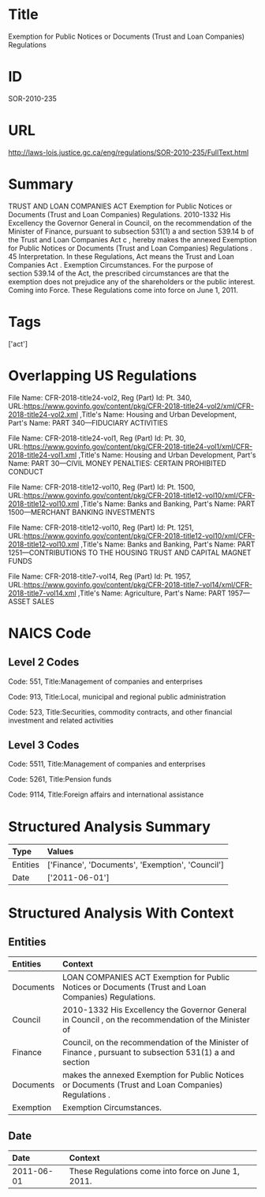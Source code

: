 # Title
Exemption for Public Notices or Documents (Trust and Loan Companies) Regulations


# ID
SOR-2010-235

# URL
http://laws-lois.justice.gc.ca/eng/regulations/SOR-2010-235/FullText.html


# Summary
TRUST AND LOAN COMPANIES ACT Exemption for Public Notices or Documents (Trust and Loan Companies) Regulations.
2010-1332 His Excellency the Governor General in Council, on the recommendation of the Minister of Finance, pursuant to subsection 531(1) a  and section 539.14 b  of the  Trust and Loan Companies Act c , hereby makes the annexed  Exemption for Public Notices or Documents (Trust and Loan Companies) Regulations .
45 Interpretation.
In these Regulations,  Act  means the  Trust and Loan Companies Act .
Exemption Circumstances.
For the purpose of section 539.14 of the Act, the prescribed circumstances are that the exemption does not prejudice any of the shareholders or the public interest.
Coming into Force.
These Regulations come into force on June 1, 2011.


# Tags
['act']


# Overlapping US Regulations
File Name: CFR-2018-title24-vol2, Reg (Part) Id: Pt. 340, URL:https://www.govinfo.gov/content/pkg/CFR-2018-title24-vol2/xml/CFR-2018-title24-vol2.xml
,Title's Name: Housing and Urban Development, Part's Name: PART 340—FIDUCIARY ACTIVITIES

File Name: CFR-2018-title24-vol1, Reg (Part) Id: Pt. 30, URL:https://www.govinfo.gov/content/pkg/CFR-2018-title24-vol1/xml/CFR-2018-title24-vol1.xml
,Title's Name: Housing and Urban Development, Part's Name: PART 30—CIVIL MONEY PENALTIES: CERTAIN PROHIBITED CONDUCT

File Name: CFR-2018-title12-vol10, Reg (Part) Id: Pt. 1500, URL:https://www.govinfo.gov/content/pkg/CFR-2018-title12-vol10/xml/CFR-2018-title12-vol10.xml
,Title's Name: Banks and Banking, Part's Name: PART 1500—MERCHANT BANKING INVESTMENTS

File Name: CFR-2018-title12-vol10, Reg (Part) Id: Pt. 1251, URL:https://www.govinfo.gov/content/pkg/CFR-2018-title12-vol10/xml/CFR-2018-title12-vol10.xml
,Title's Name: Banks and Banking, Part's Name: PART 1251—CONTRIBUTIONS TO THE HOUSING TRUST AND CAPITAL MAGNET FUNDS

File Name: CFR-2018-title7-vol14, Reg (Part) Id: Pt. 1957, URL:https://www.govinfo.gov/content/pkg/CFR-2018-title7-vol14/xml/CFR-2018-title7-vol14.xml
,Title's Name: Agriculture, Part's Name: PART 1957—ASSET SALES




# NAICS Code
## Level 2 Codes
Code: 551, Title:Management of companies and enterprises

Code: 913, Title:Local, municipal and regional public administration

Code: 523, Title:Securities, commodity contracts, and other financial investment and related activities




## Level 3 Codes
Code: 5511, Title:Management of companies and enterprises

Code: 5261, Title:Pension funds

Code: 9114, Title:Foreign affairs and international assistance







# Structured Analysis Summary
| Type     | Values                                           |
|:---------|:-------------------------------------------------|
| Entities | ['Finance', 'Documents', 'Exemption', 'Council'] |
| Date     | ['2011-06-01']                                   |


# Structured Analysis With Context
 


## Entities
| Entities   | Context                                                                                                 |
|:-----------|:--------------------------------------------------------------------------------------------------------|
| Documents  | LOAN COMPANIES ACT Exemption for Public Notices or Documents  (Trust and Loan Companies) Regulations.   |
| Council    | 2010-1332 His Excellency the Governor General in  Council , on the recommendation of the Minister of    |
| Finance    | Council, on the recommendation of the Minister of Finance , pursuant to subsection 531(1) a and section |
| Documents  | makes the annexed Exemption for Public Notices or Documents  (Trust and Loan Companies) Regulations .   |
| Exemption  | Exemption  Circumstances.                                                                               |


## Date
| Date       | Context                                            |
|:-----------|:---------------------------------------------------|
| 2011-06-01 | These Regulations come into force on June 1, 2011. |


